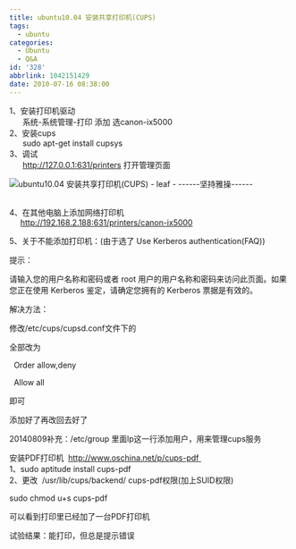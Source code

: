 ```yaml
---
title: ubuntu10.04 安装共享打印机(CUPS)
tags:
  - ubuntu
categories:
  - Ubuntu
  - Q&A
id: '328'
abbrlink: 1042151429
date: 2010-07-16 08:38:00
---
```


1、安装打印机驱动  
      系统-系统管理-打印 添加 选canon-ix5000  
2、安装cups  
      sudo apt-get install cupsys  
3、调试  
      http://127.0.0.1:631/printers 打开管理页面  

![ubuntu10.04 安装共享打印机(CUPS) - leaf - ------坚持雅操------](http://img.ph.126.net/vurHjkaPT9r7AV-W0gDY3w==/3280309378587648520.jpg "ubuntu10.04 安装共享打印机(CUPS) - leaf - ------坚持雅操------")

   
4、在其他电脑上添加网络打印机  
     http://192.168.2.188:631/printers/canon-ix5000  
  

  

5、关于不能添加打印机：(由于选了 Use Kerberos authentication(FAQ))

提示：

请输入您的用户名称和密码或者 root 用户的用户名称和密码来访问此页面。如果您正在使用 Kerberos 鉴定，请确定您拥有的 Kerberos 票据是有效的。

解决方法：

修改/etc/cups/cupsd.conf文件下的

<Policy default>

<Policy authenticated>

全部改为 

  Order allow,deny

  Allow all

即可

添加好了再改回去好了

  

20140809补充：/etc/group 里面lp这一行添加用户，用来管理cups服务

  
安装PDF打印机  http://www.oschina.net/p/cups-pdf   
1、sudo aptitude install cups-pdf  
2、更改  /usr/lib/cups/backend/ cups-pdf权限(加上SUID权限)

sudo chmod u+s cups-pdf

可以看到打印里已经加了一台PDF打印机

试验结果：能打印，但总是提示错误